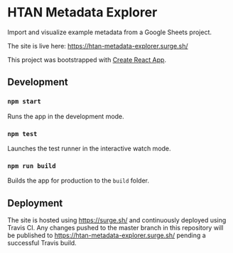 # HTAN Metadata Explorer

Import and visualize example metadata from a Google Sheets project.

The site is live here: https://htan-metadata-explorer.surge.sh/


This project was bootstrapped with [Create React App](https://github.com/facebook/create-react-app).

## Development

### `npm start`

Runs the app in the development mode.

### `npm test`

Launches the test runner in the interactive watch mode.

### `npm run build`

Builds the app for production to the `build` folder.

## Deployment

The site is hosted using https://surge.sh/ and continuously deployed using Travis CI. Any changes pushed to the master branch in this repository will be published to https://htan-metadata-explorer.surge.sh/ pending a successful Travis build.